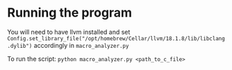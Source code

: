 # Running the program
You will need to have llvm installed and set `Config.set_library_file("/opt/homebrew/Cellar/llvm/18.1.8/lib/libclang.dylib")` accordingly in `macro_analyzer.py`

To run the script: `python macro_analyzer.py <path_to_c_file>`
